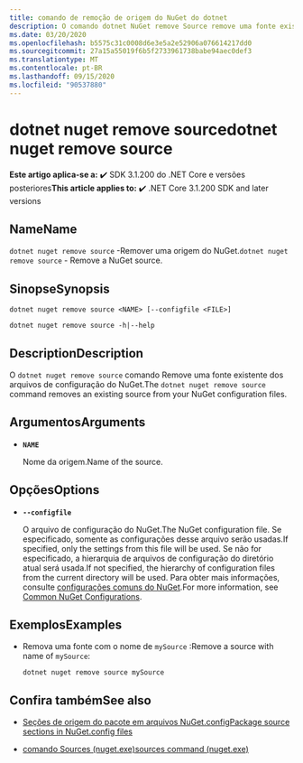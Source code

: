```yaml
---
title: comando de remoção de origem do NuGet do dotnet
description: O comando dotnet NuGet remove Source remove uma fonte existente dos arquivos de configuração do NuGet.
ms.date: 03/20/2020
ms.openlocfilehash: b5575c31c0008d6e3e5a2e52906a076614217dd0
ms.sourcegitcommit: 27a15a55019f6b5f2733961738babe94aec0def3
ms.translationtype: MT
ms.contentlocale: pt-BR
ms.lasthandoff: 09/15/2020
ms.locfileid: "90537880"
---
```

# <a name="dotnet-nuget-remove-source"></a><span data-ttu-id="c9b5b-103">dotnet nuget remove source</span><span class="sxs-lookup"><span data-stu-id="c9b5b-103">dotnet nuget remove source</span></span>

<span data-ttu-id="c9b5b-104">**Este artigo aplica-se a:** ✔️ SDK 3.1.200 do .NET Core e versões posteriores</span><span class="sxs-lookup"><span data-stu-id="c9b5b-104">**This article applies to:** ✔️ .NET Core 3.1.200 SDK and later versions</span></span>

## <a name="name"></a><span data-ttu-id="c9b5b-105">Name</span><span class="sxs-lookup"><span data-stu-id="c9b5b-105">Name</span></span>

<span data-ttu-id="c9b5b-106">`dotnet nuget remove source` -Remover uma origem do NuGet.</span><span class="sxs-lookup"><span data-stu-id="c9b5b-106">`dotnet nuget remove source` - Remove a NuGet source.</span></span>

## <a name="synopsis"></a><span data-ttu-id="c9b5b-107">Sinopse</span><span class="sxs-lookup"><span data-stu-id="c9b5b-107">Synopsis</span></span>

```dotnetcli
dotnet nuget remove source <NAME> [--configfile <FILE>]

dotnet nuget remove source -h|--help
```

## <a name="description"></a><span data-ttu-id="c9b5b-108">Description</span><span class="sxs-lookup"><span data-stu-id="c9b5b-108">Description</span></span>

<span data-ttu-id="c9b5b-109">O `dotnet nuget remove source` comando Remove uma fonte existente dos arquivos de configuração do NuGet.</span><span class="sxs-lookup"><span data-stu-id="c9b5b-109">The `dotnet nuget remove source` command removes an existing source from your NuGet configuration files.</span></span>

## <a name="arguments"></a><span data-ttu-id="c9b5b-110">Argumentos</span><span class="sxs-lookup"><span data-stu-id="c9b5b-110">Arguments</span></span>

- **`NAME`**

  <span data-ttu-id="c9b5b-111">Nome da origem.</span><span class="sxs-lookup"><span data-stu-id="c9b5b-111">Name of the source.</span></span>

## <a name="options"></a><span data-ttu-id="c9b5b-112">Opções</span><span class="sxs-lookup"><span data-stu-id="c9b5b-112">Options</span></span>

- **`--configfile`**

  <span data-ttu-id="c9b5b-113">O arquivo de configuração do NuGet.</span><span class="sxs-lookup"><span data-stu-id="c9b5b-113">The NuGet configuration file.</span></span> <span data-ttu-id="c9b5b-114">Se especificado, somente as configurações desse arquivo serão usadas.</span><span class="sxs-lookup"><span data-stu-id="c9b5b-114">If specified, only the settings from this file will be used.</span></span> <span data-ttu-id="c9b5b-115">Se não for especificado, a hierarquia de arquivos de configuração do diretório atual será usada.</span><span class="sxs-lookup"><span data-stu-id="c9b5b-115">If not specified, the hierarchy of configuration files from the current directory will be used.</span></span> <span data-ttu-id="c9b5b-116">Para obter mais informações, consulte [configurações comuns do NuGet](/nuget/consume-packages/configuring-nuget-behavior).</span><span class="sxs-lookup"><span data-stu-id="c9b5b-116">For more information, see [Common NuGet Configurations](/nuget/consume-packages/configuring-nuget-behavior).</span></span>

## <a name="examples"></a><span data-ttu-id="c9b5b-117">Exemplos</span><span class="sxs-lookup"><span data-stu-id="c9b5b-117">Examples</span></span>

- <span data-ttu-id="c9b5b-118">Remova uma fonte com o nome de `mySource` :</span><span class="sxs-lookup"><span data-stu-id="c9b5b-118">Remove a source with name of `mySource`:</span></span>

  ```dotnetcli
  dotnet nuget remove source mySource
  ```

## <a name="see-also"></a><span data-ttu-id="c9b5b-119">Confira também</span><span class="sxs-lookup"><span data-stu-id="c9b5b-119">See also</span></span>

- [<span data-ttu-id="c9b5b-120">Seções de origem do pacote em arquivos NuGet.config</span><span class="sxs-lookup"><span data-stu-id="c9b5b-120">Package source sections in NuGet.config files</span></span>](/nuget/reference/nuget-config-file#package-source-sections)

- [<span data-ttu-id="c9b5b-121">comando Sources (nuget.exe)</span><span class="sxs-lookup"><span data-stu-id="c9b5b-121">sources command (nuget.exe)</span></span>](/nuget/reference/cli-reference/cli-ref-sources)
